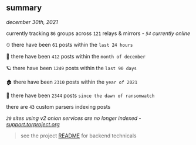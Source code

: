 
## summary
_december 30th, 2021_

currently tracking `86` groups across `121` relays & mirrors - _`54` currently online_

⏲ there have been `61` posts within the `last 24 hours`

🦈 there have been `412` posts within the `month of december`

🪐 there have been `1249` posts within the `last 90 days`

🏚 there have been `2310` posts within the `year of 2021`

🦕 there have been `2344` posts `since the dawn of ransomwatch`

there are `43` custom parsers indexing posts

_`20` sites using v2 onion services are no longer indexed - [support.torproject.org](https://support.torproject.org/onionservices/v2-deprecation/)_

> see the project [README](https://github.com/thetanz/ransomwatch#ransomwatch--) for backend technicals
